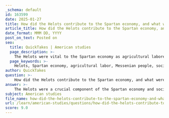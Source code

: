 ```yaml
---
_schema: default
id: 163599
date: 2025-01-27
title: How did the Helots contribute to the Spartan economy, and what were the social dynamics between them and the Spartans?
article_title: How did the Helots contribute to the Spartan economy, and what were the social dynamics between them and the Spartans?
date_format: MMM DD, YYYY
post_on_text: Posted on
seo:
  title: QuickTakes | American studies
  page_description: >-
    The Helots were vital to the Spartan economy as agricultural laborers, sustaining the food supply necessary for the militaristic Spartan lifestyle. Their relationship with the Spartans was marked by oppression, fear of rebellion, and significant social tensions, highlighting the complexities of Spartan governance and society.
  page_keywords: >-
    Helots, Spartan economy, agricultural labor, Messenian people, social dynamics, Spartans, military training, economic stability, oppression, revolts, social structure, agoge system, Spartan society
author: QuickTakes
question: >-
    How did the Helots contribute to the Spartan economy, and what were the social dynamics between them and the Spartans?
answer: >-
    The Helots were a crucial component of the Spartan economy and society, primarily serving as agricultural laborers bound to the land they worked. This subjugated population, mainly consisting of the conquered Messenian people, played a vital role in sustaining the Spartan way of life, which was heavily focused on military training and governance.\n\n### Contribution to the Spartan Economy\n\n1. **Agricultural Labor**: The Helots were responsible for the majority of agricultural production in Sparta. They worked the fields, tended livestock, and produced the food necessary to support the Spartan citizens (Spartiates) who were primarily engaged in military training. This division of labor allowed the Spartiates to dedicate their time to becoming elite warriors, which was central to Spartan culture and identity.\n\n2. **Economic Stability**: By relying on the Helots for agricultural output, Sparta was able to maintain a relatively stable food supply, which was essential for its military campaigns and the sustenance of its population. The Helots' labor enabled the Spartans to focus on their militaristic pursuits without the constant need to manage agricultural production.\n\n### Social Dynamics Between Helots and Spartans\n\n1. **Tensions and Control**: The relationship between the Helots and the Spartans was fraught with tension. The Helots significantly outnumbered the Spartiates, leading to a constant fear of rebellion among the Spartan elite. To maintain control, the Spartans implemented a system of oppression, including annual declarations of war against the Helots, which allowed them to kill any Helot without consequence. This practice was intended to instill fear and prevent uprisings.\n\n2. **Revolts**: The Helots did not passively accept their subjugation. Historical accounts indicate that they engaged in revolts, the most notable being the Second Messenian War, which was a significant uprising against Spartan rule. Such revolts highlighted the underlying social tensions and the precarious nature of Spartan dominance over the Helots.\n\n3. **Social Structure**: The presence of the Helots fundamentally altered the social structure of Sparta. The reliance on a subjugated class allowed the Spartiates to develop a unique militaristic society, characterized by the agoge system, which was a rigorous education and training program for Spartan youth. This system emphasized discipline, physical fitness, and military prowess, further entrenching the divide between the ruling Spartiates and the subjugated Helots.\n\nIn summary, the Helots were integral to the Spartan economy by providing essential agricultural labor, which allowed the Spartiates to focus on military training. However, the social dynamics between the two groups were marked by oppression, fear, and occasional rebellion, reflecting the complexities of Spartan society and governance.
subject: American studies
file_name: how-did-the-helots-contribute-to-the-spartan-economy-and-what-were-the-social-dynamics-between-them-and-the-spartans.md
url: /learn/american-studies/questions/how-did-the-helots-contribute-to-the-spartan-economy-and-what-were-the-social-dynamics-between-them-and-the-spartans
score: 9.0
---
```


&nbsp;